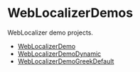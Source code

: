 # WebLocalizerDemos
WebLocalizer demo projects.

- [WebLocalizerDemo](https://github.com/Code-Solidi/WebLocalizerDemos/edit/master/WebLocalizerDemo)
- [WebLocalizerDemoDynamic](https://github.com/Code-Solidi/WebLocalizerDemos/tree/master/WebLocalizerDemoDynamic)
- [WebLocalizerDemoGreekDefault](https://github.com/Code-Solidi/WebLocalizerDemos/tree/master/WebLocalizerDemoGreekDefault)
